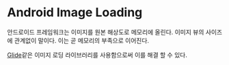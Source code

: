 # Android Image Loading
 안드로이드 프레임워크는 이미지를 원본 해상도로 메모리에 올린다.
 이미지 뷰의 사이즈에 관계없이 말이다.
 이는 곧 메모리의 부족으로 이어진다.
   
 [Glide](https://github.com/bumptech/glide)같은 이미지 로딩 라이브러리를 사용함으로써 이를 해결 할 수 있다.
 